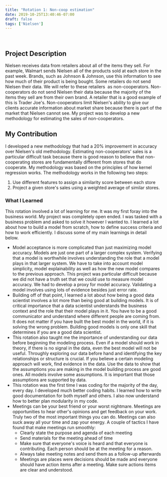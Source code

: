 ```yaml
---
title: "Rotation 1: Non-coop estimation"
date: 2019-10-25T13:40:46-07:00
draft: false
tags: ['Nielsen']
---
```


 

## Project Description

Nielsen receives data from retailers about all of the items they sell. For example, Walmart sends Nielsen all of the products sold at each store in the past week. Brands, such as Johnson & Johnson, use this information to see how much of their product is being bought. Some retailers do not send Nielsen their data. We will refer to these retailers  as non-cooperators. Non-cooperators do not send Nielsen their data because the majority of the items they sell are from their own brand. A retailer that is a good example of this is Trader Joe's. Non-cooperators limit Nielsen's ability to give our clients accurate information about market share because there is part of the market that Nielsen cannot see. My project was to develop a new methodology for estimating the sales of non-cooperators. 

## My Contribution

I developed a new methodology that had a 20% improvement in accuracy over Nielsen's old methodology. Estimating non-cooperators' sales is a particular difficult task because there is good reason to believe that non-cooperating stores are fundamentally different from stores that do cooperate. My methodology was based on the principles of how kernel regression works. The methodology works in the following two steps:  

1. Use different features to assign a similarity score between each store 
2. Project a given store's sales using a weighted average of similar stores. 

### What I Learned

This rotation involved a lot of learning for me. It was my first foray into the business world. My project was completely open ended. I was tasked with a business problem and asked to solve it however I wanted to. I learned a lot about how to build a model from scratch, how to define success criteria and how to work efficiently. I discuss some of my main learnings in detail below. 

* Model acceptance is more complicated than just maximizing model accuracy. Models are just one part of a larger complex system. Verifying that a model is worthwhile involves understanding the role that a model plays in that larger system. We have to take into account model simplicity, model explainability as well as how the new model compares to the previous approach. This project was particular difficult because we did not have a truth set that we could use to measure model accuracy. We had to develop a proxy for model accuracy. Validating a model involves using lots of evidence besides just error rate.
* Building off of that point, I learned a lot about how being a good data scientist involves a lot more than being good at building models. It is of critical importance that a data scientist understands the business context and the role that their model plays in it. You have to be a good communicator and understand where different people are coming from. It does not matter if you have built the best model in the world, if it is solving the wrong problem. Building good models is only one skill that determines if you are a good data scientist. 
* This rotation also taught me the importance of understanding our data before beginning the modeling process. Even if a model should work in theory, if there is no signal in the data, even the best model will not be useful. Throughly exploring our data before hand and identifying the key relationships or structure is crucial. If you believe a certain modeling approach will work, find evidence in the data. Use the data to show that the assumptions you are making in the model building process are good ones. All models involve some assumptions. It is important that those assumptions are supported by data. 
* This rotation was the first time I was coding for the majority of the day, every day. I developed much better coding habits. I learned how to write good documentation for both myself and others. I also now understand how to better plan modularity in my code. 
* Meetings can be your best friend or your worst nightmare. Meetings are opportunities to hear other's opinions and get feedback on your work. Truly two of the most important things you can do. Meetings can also suck away all your time and zap your energy. A couple of tactics I have found that make meetings run smoothly: 
    * Clearly state the purpose and agenda of each meeting 
    * Send materials for the meeting ahead of time 
    * Make sure that everyone's voice is heard and that everyone is contributing. Each person should be at the meeting for a reason. 
    * Always take meeting notes and send them as a follow-up afterwards 
    * Meetings are places were decisions should be made and everyone should have action items after a meeting. Make sure actions items are clear and understood. 
